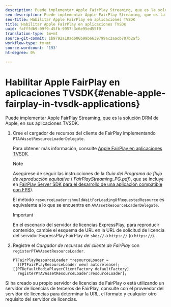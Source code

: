 ```yaml
---
description: Puede implementar Apple FairPlay Streaming, que es la solución DRM de Apple, en sus aplicaciones TVSDK.
seo-description: Puede implementar Apple FairPlay Streaming, que es la solución DRM de Apple, en sus aplicaciones TVSDK.
seo-title: Habilitar Apple FairPlay en aplicaciones TVSDK
title: Habilitar Apple FairPlay en aplicaciones TVSDK
uuid: fafffdb9-09f9-45fb-9957-3c6e95ed55f9
translation-type: tm+mt
source-git-commit: 1b9792a10ad606b99b6639799ac2aacb707b2af5
workflow-type: tm+mt
source-wordcount: '193'
ht-degree: 0%

---
```



# Habilitar Apple FairPlay en aplicaciones TVSDK{#enable-apple-fairplay-in-tvsdk-applications}

Puede implementar Apple FairPlay Streaming, que es la solución DRM de Apple, en sus aplicaciones TVSDK.

1. Cree el cargador de recursos del cliente de FairPlay implementando `PTAVAssetResourceLoaderDelegate`.

   Para obtener más información, consulte [Apple FairPlay en aplicaciones TVSDK](../../c-psdk-ios-1.4-drm-content-security/c-psdk-ios-1.4-apple-fairplay-tvsdk/c-psdk-ios-1.4-apple-fairplay-tvsdk.md).

   >[!NOTE]
   >
   >Asegúrese de seguir las instrucciones de la *Guía del Programa de flujo de reproducción equitativa* ( *FairPlayStreaming_PG.pdf*), que se incluye en [FairPlay Server SDK para el desarrollo de una aplicación compatible con FPS](https://developer.apple.com/services-account/download?path=/Developer_Tools/FairPlay_Streaming_SDK/FairPlay_Streaming_Server_SDK.zip)).

   El método `resourceLoader:shouldWaitForLoadingOfRequestedResource` es equivalente a lo que se encuentra en `AVAssetResourceLoaderDelegate`.

   >[!IMPORTANT]
   >
   >En el escenario del servidor de licencias ExpressPlay, para reproducir contenido, cambie el esquema de URL en la URL de solicitud de licencia del servidor ExpressPlay FairPlay de `skd://` a `https://` (o `https://`).

1. Registre el *Cargador de recursos del cliente de FairPlay* con `registerPTAVAssetResourceLoader`.

   ```
   PTFairPlayResourceLoader *resourceLoader =  
     [[PTFairPlayResourceLoader new] autorelease];  
   [[PTDefaultMediaPlayerClientFactory defaultFactory]  
     registerPTAVAssetResourceLoader:resourceLoader];
   ```

Si ha creado su propio servidor de licencias de FairPlay o está utilizando un servidor de licencias de terceros de FairPlay, consulte con el proveedor del servidor de licencias para determinar la URL, el formato y cualquier otro requisito del servidor de licencias.
